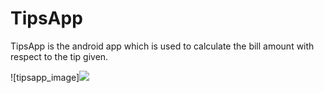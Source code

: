 # TipsApp
TipsApp is the android app which is used to calculate the bill amount with respect to the tip given.



![tipsapp_image]<img src="https://user-images.githubusercontent.com/110735413/200104960-e2ec189c-32a3-4c45-bf2c-a9bfe904da8f.png">
